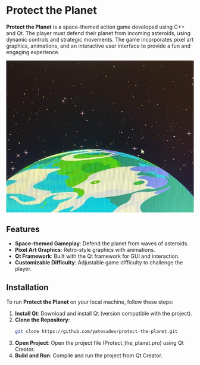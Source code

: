 # Protect the Planet

**Protect the Planet** is a space-themed action game developed using C++ and Qt. The player must defend their planet from incoming asteroids, using dynamic controls and strategic movements. The game incorporates pixel art graphics, animations, and an interactive user interface to provide a fun and engaging experience.

![Pixel Art](readme-img.jpeg)

## Features
- **Space-themed Gameplay**: Defend the planet from waves of asteroids.
- **Pixel Art Graphics**: Retro-style graphics with animations.
- **Qt Framework**: Built with the Qt framework for GUI and interaction.
- **Customizable Difficulty**: Adjustable game difficulty to challenge the player.

## Installation
To run **Protect the Planet** on your local machine, follow these steps:

1. **Install Qt**: Download and install Qt (version compatible with the project).
2. **Clone the Repository**:
   ```bash
   git clone https://github.com/yatesudev/protect-the-planet.git
   ```
3. **Open Project**: Open the project file (Protect_the_planet.pro) using Qt Creator.
4. **Build and Run**: Compile and run the project from Qt Creator.

